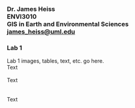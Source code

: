 ### Dr. James Heiss <br> ENVI3010 <br> GIS in Earth and Environmental Sciences <br> james_heiss@uml.edu
### Lab 1
Lab 1 images, tables, text, etc. go here.
<br>
Text
<br><br>
Text
<br><br><br>
Text